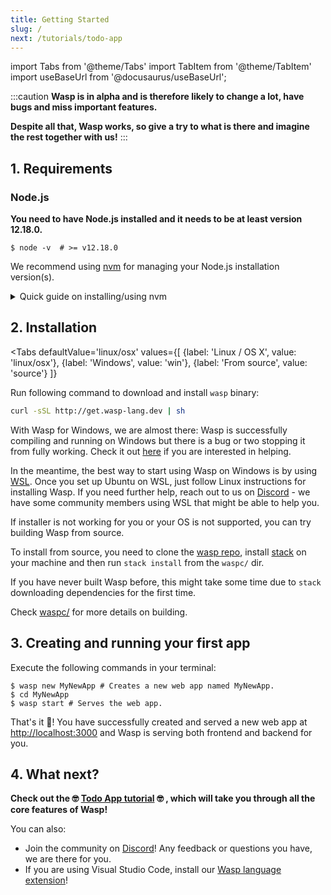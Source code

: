 ```yaml
---
title: Getting Started
slug: /
next: /tutorials/todo-app
---
```


import Tabs from '@theme/Tabs'
import TabItem from '@theme/TabItem'
import useBaseUrl from '@docusaurus/useBaseUrl';

:::caution
**Wasp is in alpha and is therefore likely to change a lot, have bugs and miss important features.**

**Despite all that, Wasp works, so give a try to what is there and imagine the rest together with us!**
:::


## 1. Requirements

### Node.js

**You need to have Node.js installed and it needs to be at least version 12.18.0.**

```shell-session
$ node -v  # >= v12.18.0
```

We recommend using [nvm](https://github.com/nvm-sh/nvm) for managing your Node.js installation version(s).

<details>
  <summary style={{cursor: 'pointer', 'text-decoration': 'underline'}}>
    Quick guide on installing/using nvm
  </summary>
  <p style={{background: '#eeeeee', padding: '10px'}}>

  Install nvm via your OS package manager (aptitude, pacman, homebrew, ...) or alternatively via [nvm install script](https://github.com/nvm-sh/nvm#install--update-script).

  Then, install a version of node that you need (any >= 12.18.0), e.g.:
  ```shell-session
  $ nvm install 12
  ```

  Finally, whenever you need to ensure specific version of node is used, run e.g.
  ```shell-session
  $ nvm use 12
  ```
  to set the node version for current shell session.

  You can run
  ```shell-session
  $ node -v
  ```
  to check the version of node currently being used in this shell session.

  Check NVM repo for more details: https://github.com/nvm-sh/nvm .

  </p>
</details>


## 2. Installation

<Tabs
  defaultValue='linux/osx'
  values={[
    {label: 'Linux / OS X', value: 'linux/osx'},
    {label: 'Windows', value: 'win'},
    {label: 'From source', value: 'source'}
  ]}
>
  <TabItem value='linux/osx' >
<div style={{borderLeft: 'solid 6px #bf9900', paddingLeft: '10px'}} >

Run following command to download and install `wasp` binary:

```bash
curl -sSL http://get.wasp-lang.dev | sh
```

</div>
  </TabItem>
  
  <TabItem value='win'>
<div style={{borderLeft: 'solid 6px #bf9900', paddingLeft: '10px'}} >

With Wasp for Windows, we are almost there: Wasp is successfully compiling and running on Windows but there is a bug or two stopping it from fully working. Check it out [here](https://github.com/wasp-lang/wasp/issues/48) if you are interested in helping.

In the meantime, the best way to start using Wasp on Windows is by using [WSL](https://docs.microsoft.com/en-us/windows/wsl/install-win10). Once you set up Ubuntu on WSL, just follow Linux instructions for installing Wasp. If you need further help, reach out to us on [Discord](https://discord.gg/rzdnErX) - we have some community members using WSL that might be able to help you.

</div>
  </TabItem>
  
  <TabItem value='source'>
<div style={{borderLeft: 'solid 6px #bf9900', paddingLeft: '10px'}} >

If installer is not working for you or your OS is not supported, you can try building Wasp from source.

To install from source, you need to clone the [wasp repo](https://github.com/wasp-lang/wasp), install [stack](https://docs.haskellstack.org) on your machine and then run `stack install` from the `waspc/` dir.

If you have never built Wasp before, this might take some time due to `stack` downloading dependencies for the first time.  

Check [waspc/](https://github.com/wasp-lang/wasp/tree/master/waspc) for more details on building.

</div>
  </TabItem>
</Tabs>

## 3. Creating and running your first app
Execute the following commands in your terminal:
```shell-session
$ wasp new MyNewApp # Creates a new web app named MyNewApp.
$ cd MyNewApp
$ wasp start # Serves the web app.
```

That's it :tada:! You have successfully created and served a new web app at <http://localhost:3000> and Wasp is serving both frontend and backend for you.

## 4. What next?

**Check out the 🤓 [Todo App tutorial](tutorials/todo-app.md) 🤓 , which will take you through all the core features of Wasp!**

You can also: 
- Join the community on [Discord](https://discord.gg/rzdnErX)! Any feedback or questions you have, we are there for you.
- If you are using Visual Studio Code, install our <a href="https://marketplace.visualstudio.com/items?itemName=wasp-lang.wasp">Wasp language extension</a>!
